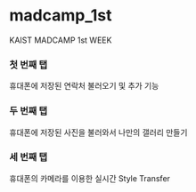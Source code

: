 # madcamp_1st
KAIST MADCAMP 1st WEEK

### 첫 번째 탭
휴대폰에 저장된 연락처 불러오기 및 추가 기능

### 두 번째 탭
휴대폰에 저장된 사진을 불러와서 나만의 갤러리 만들기

### 세 번째 탭
휴대폰의 카메라를 이용한 실시간 Style Transfer